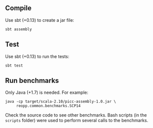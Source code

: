 Compile
-------

Use sbt (+0.13) to create a jar file:
```
sbt assembly
```

Test
----
Use sbt (+0.13) to run the tests:
```
sbt test
```

Run benchmarks
--------------

Only Java (+1.7) is needed.
For example:
```
java -cp target/scala-2.10/picc-assembly-1.0.jar \
     reopp.common.benchmarks.SCP14
```

Check the source code to see other benchmarks. Bash scripts (in the ```scripts``` folder) were used to perform several calls to the benchmarks.
